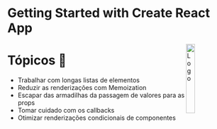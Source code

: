 # Getting Started with Create React App

<img alt="Logo" align="right" src="https://create-react-app.dev/img/logo.svg" width="20%" />

# Tópicos 🚀
 - Trabalhar com longas listas de elementos
 - Reduzir as renderizações com Memoization
 - Escapar das armadilhas da passagem de valores para as props
 - Tomar cuidado com os callbacks
 - Otimizar renderizações condicionais de componentes
